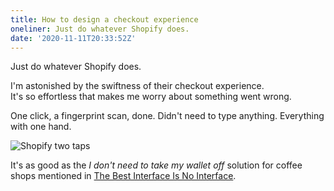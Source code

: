 ```yaml
---
title: How to design a checkout experience
oneliner: Just do whatever Shopify does.
date: '2020-11-11T20:33:52Z'
---
```


Just do whatever Shopify does.

I'm astonished by the swiftness of their checkout experience.\
It's so effortless that makes me worry about something went wrong.

One click, a fingerprint scan, done. Didn't need to type anything. Everything with one hand.

![Shopify two taps](/images/notes/shopify-checkout-gg.gif)

It's as good as the _I don't need to take my wallet off_ solution for coffee shops mentioned in [The Best Interface Is No Interface](../books/the-best-interface-is-no-interface).
